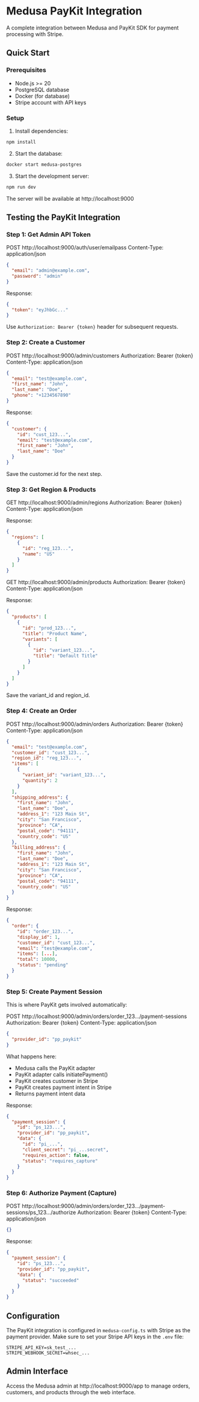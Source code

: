 # Medusa PayKit Integration

A complete integration between Medusa and PayKit SDK for payment processing with Stripe.

## Quick Start

### Prerequisites

- Node.js >= 20
- PostgreSQL database
- Docker (for database)
- Stripe account with API keys

### Setup

1. Install dependencies:

```bash
npm install
```

2. Start the database:

```bash
docker start medusa-postgres
```

3. Start the development server:

```bash
npm run dev
```

The server will be available at http://localhost:9000

## Testing the PayKit Integration

### Step 1: Get Admin API Token

POST http://localhost:9000/auth/user/emailpass
Content-Type: application/json

```json
{
  "email": "admin@example.com",
  "password": "admin"
}
```

Response:

```json
{
  "token": "eyJhbGc..."
}
```

Use `Authorization: Bearer {token}` header for subsequent requests.

### Step 2: Create a Customer

POST http://localhost:9000/admin/customers
Authorization: Bearer {token}
Content-Type: application/json

```json
{
  "email": "test@example.com",
  "first_name": "John",
  "last_name": "Doe",
  "phone": "+1234567890"
}
```

Response:

```json
{
  "customer": {
    "id": "cust_123...",
    "email": "test@example.com",
    "first_name": "John",
    "last_name": "Doe"
  }
}
```

Save the customer.id for the next step.

### Step 3: Get Region & Products

GET http://localhost:9000/admin/regions
Authorization: Bearer {token}
Content-Type: application/json

Response:

```json
{
  "regions": [
    {
      "id": "reg_123...",
      "name": "US"
    }
  ]
}
```

GET http://localhost:9000/admin/products
Authorization: Bearer {token}
Content-Type: application/json

Response:

```json
{
  "products": [
    {
      "id": "prod_123...",
      "title": "Product Name",
      "variants": [
        {
          "id": "variant_123...",
          "title": "Default Title"
        }
      ]
    }
  ]
}
```

Save the variant_id and region_id.

### Step 4: Create an Order

POST http://localhost:9000/admin/orders
Authorization: Bearer {token}
Content-Type: application/json

```json
{
  "email": "test@example.com",
  "customer_id": "cust_123...",
  "region_id": "reg_123...",
  "items": [
    {
      "variant_id": "variant_123...",
      "quantity": 2
    }
  ],
  "shipping_address": {
    "first_name": "John",
    "last_name": "Doe",
    "address_1": "123 Main St",
    "city": "San Francisco",
    "province": "CA",
    "postal_code": "94111",
    "country_code": "US"
  },
  "billing_address": {
    "first_name": "John",
    "last_name": "Doe",
    "address_1": "123 Main St",
    "city": "San Francisco",
    "province": "CA",
    "postal_code": "94111",
    "country_code": "US"
  }
}
```

Response:

```json
{
  "order": {
    "id": "order_123...",
    "display_id": 1,
    "customer_id": "cust_123...",
    "email": "test@example.com",
    "items": [...],
    "total": 10000,
    "status": "pending"
  }
}
```

### Step 5: Create Payment Session

This is where PayKit gets involved automatically:

POST http://localhost:9000/admin/orders/order_123.../payment-sessions
Authorization: Bearer {token}
Content-Type: application/json

```json
{
  "provider_id": "pp_paykit"
}
```

What happens here:

- Medusa calls the PayKit adapter
- PayKit adapter calls initiatePayment()
- PayKit creates customer in Stripe
- PayKit creates payment intent in Stripe
- Returns payment intent data

Response:

```json
{
  "payment_session": {
    "id": "ps_123...",
    "provider_id": "pp_paykit",
    "data": {
      "id": "pi_...",
      "client_secret": "pi_...secret",
      "requires_action": false,
      "status": "requires_capture"
    }
  }
}
```

### Step 6: Authorize Payment (Capture)

POST http://localhost:9000/admin/orders/order_123.../payment-sessions/ps_123.../authorize
Authorization: Bearer {token}
Content-Type: application/json

```json
{}
```

Response:

```json
{
  "payment_session": {
    "id": "ps_123...",
    "provider_id": "pp_paykit",
    "data": {
      "status": "succeeded"
    }
  }
}
```

## Configuration

The PayKit integration is configured in `medusa-config.ts` with Stripe as the payment provider. Make sure to set your Stripe API keys in the `.env` file:

```
STRIPE_API_KEY=sk_test_...
STRIPE_WEBHOOK_SECRET=whsec_...
```

## Admin Interface

Access the Medusa admin at http://localhost:9000/app to manage orders, customers, and products through the web interface.
